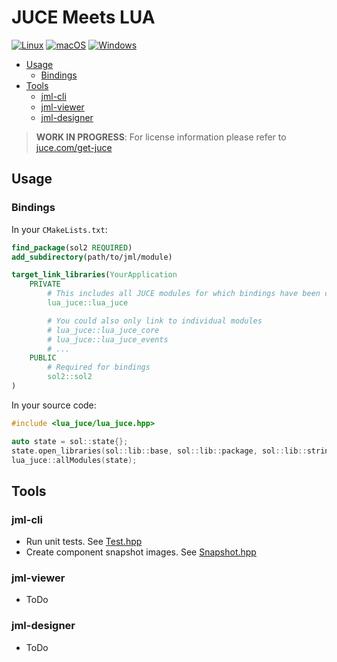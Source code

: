# JUCE Meets LUA

[![Linux](https://github.com/neo-sonar/jml/actions/workflows/linux.yml/badge.svg)](https://github.com/neo-sonar/jml/actions/workflows/linux.yml)
[![macOS](https://github.com/neo-sonar/jml/actions/workflows/macos.yml/badge.svg)](https://github.com/neo-sonar/jml/actions/workflows/macos.yml)
[![Windows](https://github.com/neo-sonar/jml/actions/workflows/windows.yml/badge.svg)](https://github.com/neo-sonar/jml/actions/workflows/windows.yml)

- [Usage](#usage)
  - [Bindings](#bindings)
- [Tools](#tools)
  - [jml-cli](#jml-cli)
  - [jml-viewer](#jml-viewer)
  - [jml-designer](#jml-designer)

> **WORK IN PROGRESS**: For license information please refer to [juce.com/get-juce](https://juce.com/get-juce)

## Usage

### Bindings

In your `CMakeLists.txt`:

```cmake
find_package(sol2 REQUIRED)
add_subdirectory(path/to/jml/module)

target_link_libraries(YourApplication
    PRIVATE
        # This includes all JUCE modules for which bindings have been created
        lua_juce::lua_juce

        # You could also only link to individual modules
        # lua_juce::lua_juce_core
        # lua_juce::lua_juce_events
        # ...
    PUBLIC
        # Required for bindings
        sol2::sol2
)
```

In your source code:

```cpp
#include <lua_juce/lua_juce.hpp>

auto state = sol::state{};
state.open_libraries(sol::lib::base, sol::lib::package, sol::lib::string);
lua_juce::allModules(state);
```

## Tools

### jml-cli

- Run unit tests. See [Test.hpp](./tool/jml-cli/Command/Test.hpp)
- Create component snapshot images. See [Snapshot.hpp](./tool/jml-cli/Command/Snapshot.hpp)

### jml-viewer

- ToDo

### jml-designer

- ToDo
